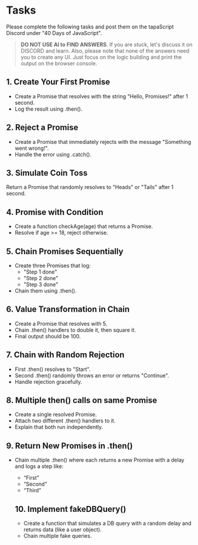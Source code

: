 # Tasks

Please complete the following tasks and post them on the tapaScript Discord under "40 Days of JavaScript".

> **DO NOT USE AI to FIND ANSWERS**. If you are stuck, let's discuss it on DISCORD and learn. Also, please note that none of the answers need you to create any UI. Just focus on the logic building and print the output on the browser console.

## 1. Create Your First Promise

- Create a Promise that resolves with the string "Hello, Promises!" after 1 second.
- Log the result using .then().

## 2.  Reject a Promise

- Create a Promise that immediately rejects with the message "Something went wrong!".
- Handle the error using .catch().

## 3. Simulate Coin Toss

Return a Promise that randomly resolves to "Heads" or "Tails" after 1 second.

## 4. Promise with Condition

- Create a function checkAge(age) that returns a Promise.
- Resolve if age >= 18, reject otherwise.

## 5. Chain Promises Sequentially

- Create three Promises that log:
  - "Step 1 done"
  - "Step 2 done"
  - "Step 3 done"
- Chain them using .then().

## 6. Value Transformation in Chain

- Create a Promise that resolves with 5.
- Chain .then() handlers to double it, then square it.
- Final output should be 100.

## 7. Chain with Random Rejection

- First .then() resolves to "Start".
- Second .then() randomly throws an error or returns "Continue".
- Handle rejection gracefully.

## 8. Multiple then() calls on same Promise

- Create a single resolved Promise.
- Attach two different .then() handlers to it.
- Explain that both run independently.

## 9.  Return New Promises in .then()

- Chain multiple .then() where each returns a new Promise with a delay and logs a step like:
  - “First”
  - “Second”
  - “Third”

  ## 10. Implement fakeDBQuery()

  - Create a function that simulates a DB query with a random delay and returns data (like a user object).
  - Chain multiple fake queries.
  